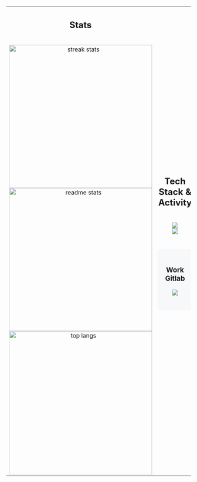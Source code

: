 <table>
<tr>
<td width="50%">

<h2 align="center">Stats</h2>
<br>
<div align=center>
  <img width=390 src="https://streak-stats.demolab.com/?user=ArtursTorsters&count_private=true&theme=react&border_radius=10" alt="streak stats"/>
  <img width=390 src="https://github-readme-stats-salesp07.vercel.app/api?username=ArtursTorsters&count_private=true&show_icons=true&theme=react&rank_icon=github&border_radius=10" alt="readme stats" />
  <br/>
  <img width=390 align="center" src="https://github-readme-stats-salesp07.vercel.app/api/top-langs/?username=ArtursTorsters&hide=HTML&langs_count=8&layout=compact&theme=react&border_radius=10&size_weight=0.5&count_weight=0.5&exclude_repo=github-readme-stats" alt="top langs" />
</div>

</td>
<td width="50%">

<h2 align="center">Tech Stack & Activity</h2>
<br/>
<div align="center">
    <img src="https://skillicons.dev/icons?i=docker,php,typescript,javascript,sass" /><br>
    <img src="https://skillicons.dev/icons?i=css,react,mysql,figma,tailwind" /><br>
    <br/>
    <div style="background-color: #f6f8fa; padding: 20px; border-radius: 6px; margin: 20px 0;">
        <h3>Work Gitlab</h3>
        <a href="https://gitlab.esynergy.lv/atorstens" target="_blank">
            <img src="https://img.shields.io/badge/GitLab-Enterprise_Developer-FC6D26?style=for-the-badge&logo=gitlab" />
        </a>
        <br/><br/>
    </div>
</div>

</td>
</tr>
</table>
